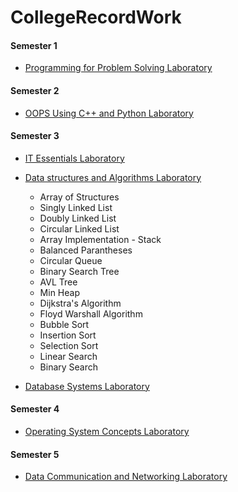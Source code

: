 # CollegeRecordWork

#### Semester 1
* [Programming for Problem Solving Laboratory](https://github.com/Nilesh2000/CollegeRecordWork/tree/master/Semester%201)

#### Semester 2
* [OOPS Using C++ and Python Laboratory](https://github.com/Nilesh2000/CollegeRecordWork/tree/master/Semester%202)

#### Semester 3
* [IT Essentials Laboratory](https://github.com/Nilesh2000/CollegeRecordWork/tree/master/Semester%203/IT%20Essentials)

* [Data structures and Algorithms Laboratory](https://github.com/Nilesh2000/CollegeRecordWork/tree/master/Semester%203/Data%20Structures%20And%20Algorithms)
  * Array of Structures
  * Singly Linked List
  * Doubly Linked List
  * Circular Linked List
  * Array Implementation - Stack
  * Balanced Parantheses
  * Circular Queue
  * Binary Search Tree
  * AVL Tree
  * Min Heap
  * Dijkstra's Algorithm
  * Floyd Warshall Algorithm
  * Bubble Sort
  * Insertion Sort
  * Selection Sort
  * Linear Search
  * Binary Search
  
* [Database Systems Laboratory](https://github.com/Nilesh2000/CollegeRecordWork/tree/master/Semester%203/IT%20Essentials)

#### Semester 4
* [Operating System Concepts Laboratory](https://github.com/Nilesh2000/CollegeRecordWork/tree/master/Semester%204/Operating%20Systems)

#### Semester 5
* [Data Communication and Networking Laboratory](https://github.com/Nilesh2000/CollegeRecordWork/tree/master/Semester%205/Data%20Communication%20and%20Networking)
